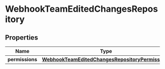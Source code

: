 

# WebhookTeamEditedChangesRepository


## Properties

| Name | Type | Description | Notes |
|------------ | ------------- | ------------- | -------------|
|**permissions** | [**WebhookTeamEditedChangesRepositoryPermissions**](WebhookTeamEditedChangesRepositoryPermissions.md) |  |  |



